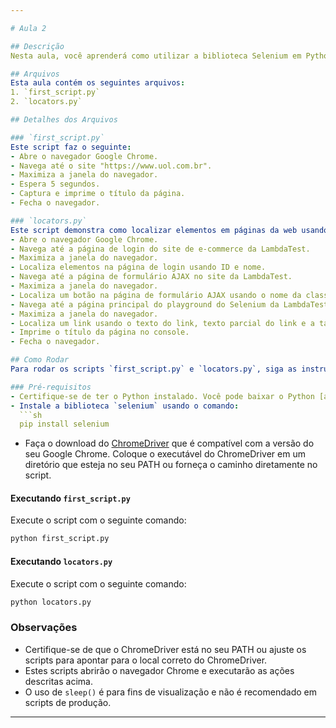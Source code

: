 ```yaml
---

# Aula 2

## Descrição
Nesta aula, você aprenderá como utilizar a biblioteca Selenium em Python para automatizar a navegação em um navegador web. Você criará scripts que abrem páginas da web, localizam elementos usando diferentes estratégias, e interagem com esses elementos.

## Arquivos
Esta aula contém os seguintes arquivos:
1. `first_script.py`
2. `locators.py`

## Detalhes dos Arquivos

### `first_script.py`
Este script faz o seguinte:
- Abre o navegador Google Chrome.
- Navega até o site "https://www.uol.com.br".
- Maximiza a janela do navegador.
- Espera 5 segundos.
- Captura e imprime o título da página.
- Fecha o navegador.

### `locators.py`
Este script demonstra como localizar elementos em páginas da web usando diferentes métodos de localização. Ele faz o seguinte:
- Abre o navegador Google Chrome.
- Navega até a página de login do site de e-commerce da LambdaTest.
- Maximiza a janela do navegador.
- Localiza elementos na página de login usando ID e nome.
- Navega até a página de formulário AJAX no site da LambdaTest.
- Maximiza a janela do navegador.
- Localiza um botão na página de formulário AJAX usando o nome da classe.
- Navega até a página principal do playground do Selenium da LambdaTest.
- Maximiza a janela do navegador.
- Localiza um link usando o texto do link, texto parcial do link e a tag do elemento.
- Imprime o título da página no console.
- Fecha o navegador.

## Como Rodar
Para rodar os scripts `first_script.py` e `locators.py`, siga as instruções abaixo:

### Pré-requisitos
- Certifique-se de ter o Python instalado. Você pode baixar o Python [aqui](https://www.python.org/downloads/).
- Instale a biblioteca `selenium` usando o comando:
  ```sh
  pip install selenium
  ```
- Faça o download do [ChromeDriver](https://sites.google.com/a/chromium.org/chromedriver/downloads) que é compatível com a versão do seu Google Chrome. Coloque o executável do ChromeDriver em um diretório que esteja no seu PATH ou forneça o caminho diretamente no script.


#### Executando `first_script.py`
Execute o script com o seguinte comando:
   ```sh
   python first_script.py
   ```

#### Executando `locators.py`
Execute o script com o seguinte comando:
   ```sh
   python locators.py
   ```

### Observações
- Certifique-se de que o ChromeDriver está no seu PATH ou ajuste os scripts para apontar para o local correto do ChromeDriver.
- Estes scripts abrirão o navegador Chrome e executarão as ações descritas acima.
- O uso de `sleep()` é para fins de visualização e não é recomendado em scripts de produção.

---
```


